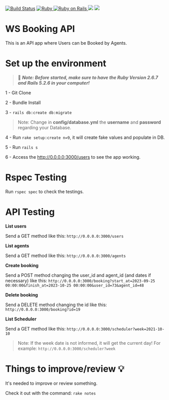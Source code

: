 
[![Build Status](https://app.travis-ci.com/MoacirPetry/ws-booking-api.svg?branch=master)](https://app.travis-ci.com/MoacirPetry/ws-booking-api)
<a href="https://www.ruby-lang.org/pt/">
  <img alt="Ruby" src="https://img.shields.io/badge/Ruby-2.6.7-brightgreen" target="_blank">
</a>
<a href="https://rubyonrails.org/">
  <img alt="Ruby on Rails" src="https://img.shields.io/badge/Rails-5.2.6-brightgreen" target="_blank">
</a>
<a href="https://codeclimate.com/github/MoacirPetry/ws-booking-api/maintainability"><img src="https://api.codeclimate.com/v1/badges/384a16cdf393577c51b0/maintainability" /></a>
<a href="https://codeclimate.com/github/MoacirPetry/ws-booking-api/test_coverage"><img src="https://api.codeclimate.com/v1/badges/384a16cdf393577c51b0/test_coverage" /></a>

# WS Booking API

This is an API app where Users can be Booked by Agents.

# Set up the environment

>🚨 ***Note: Before started, make  sure to have the Ruby Version 2.6.7 and Rails 5.2.6 in your computer!***

1 - Git Clone

2 - Bundle Install

3 - `rails db:create db:migrate`

>Note: Change in **config/database.yml** the **username** and **password** regarding your Database.

4 - Run `rake setup:create n=9`, it will create fake values and populate in DB.

5 - Run `rails s`

6 - Access the http://0.0.0.0:3000/users to see the app working.

# Rspec Testing

Run `rspec spec` to check the testings.

# API Testing

**List users**

Send a GET method like this: `http://0.0.0.0:3000/users`

**List agents**

Send a GET method like this: `http://0.0.0.0:3000/agents`

**Create booking**

Send a POST method changing the user_id and agent_id (and dates if necessary) like this: `http://0.0.0.0:3000/booking?start_at=2023-09-25 00:00:00&finish_at=2023-10-25 00:00:00&user_id=73&agent_id=48`

**Delete booking**

Send a DELETE method changing the id like this: `http://0.0.0.0:3000/booking?id=19`

**List Scheduler**

Send a GET method like this: `http://0.0.0.0:3000/scheduler?week=2021-10-10`

>Note: If the week date is not informed, it will get the current day! For example: `http://0.0.0.0:3000/scheduler?week`

# Things to improve/review 💡

It's needed to improve or review something.

Check it out with the command: `rake notes`



